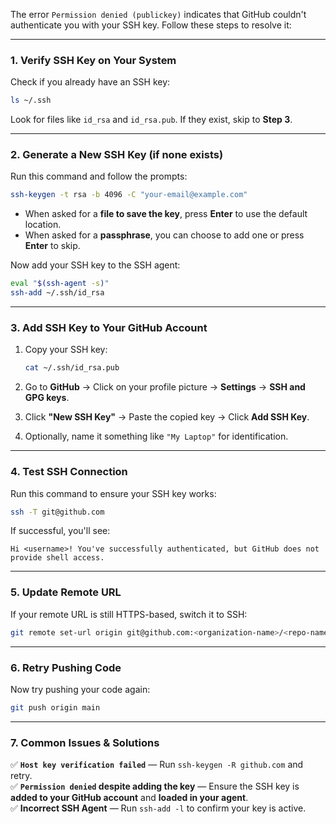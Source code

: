 The error `Permission denied (publickey)` indicates that GitHub couldn't authenticate you with your SSH key. Follow these steps to resolve it:

---

### **1. Verify SSH Key on Your System**
Check if you already have an SSH key:

```bash
ls ~/.ssh
```

Look for files like `id_rsa` and `id_rsa.pub`. If they exist, skip to **Step 3**.

---

### **2. Generate a New SSH Key (if none exists)**
Run this command and follow the prompts:

```bash
ssh-keygen -t rsa -b 4096 -C "your-email@example.com"
```

- When asked for a **file to save the key**, press **Enter** to use the default location.  
- When asked for a **passphrase**, you can choose to add one or press **Enter** to skip.

Now add your SSH key to the SSH agent:

```bash
eval "$(ssh-agent -s)"
ssh-add ~/.ssh/id_rsa
```

---

### **3. Add SSH Key to Your GitHub Account**
1. Copy your SSH key:
   ```bash
   cat ~/.ssh/id_rsa.pub
   ```

2. Go to **GitHub** → Click on your profile picture → **Settings** → **SSH and GPG keys**.  
3. Click **"New SSH Key"** → Paste the copied key → Click **Add SSH Key**.  
4. Optionally, name it something like `"My Laptop"` for identification.

---

### **4. Test SSH Connection**
Run this command to ensure your SSH key works:

```bash
ssh -T git@github.com
```

If successful, you'll see:
```
Hi <username>! You've successfully authenticated, but GitHub does not provide shell access.
```

---

### **5. Update Remote URL**
If your remote URL is still HTTPS-based, switch it to SSH:

```bash
git remote set-url origin git@github.com:<organization-name>/<repo-name>.git
```

---

### **6. Retry Pushing Code**
Now try pushing your code again:

```bash
git push origin main
```

---

### **7. Common Issues & Solutions**
✅ **`Host key verification failed`** — Run `ssh-keygen -R github.com` and retry.  
✅ **`Permission denied` despite adding the key** — Ensure the SSH key is **added to your GitHub account** and **loaded in your agent**.  
✅ **Incorrect SSH Agent** — Run `ssh-add -l` to confirm your key is active.  
